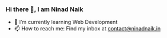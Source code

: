 ### Hi there 👋, I am Ninad Naik

<!--
**ninadnaik10/ninadnaik10** is a ✨ _special_ ✨ repository because its `README.md` (this file) appears on your GitHub profile.-->
- 🌱 I’m currently learning Web Development
- 📫 How to reach me: Find my inbox at contact@ninadnaik.in
